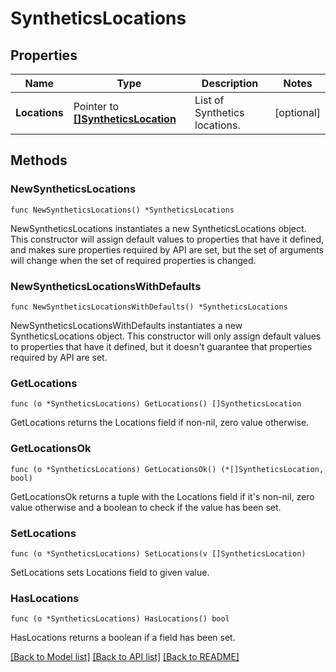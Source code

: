 # SyntheticsLocations

## Properties

Name | Type | Description | Notes
---- | ---- | ----------- | ------
**Locations** | Pointer to [**[]SyntheticsLocation**](SyntheticsLocation.md) | List of Synthetics locations. | [optional] 

## Methods

### NewSyntheticsLocations

`func NewSyntheticsLocations() *SyntheticsLocations`

NewSyntheticsLocations instantiates a new SyntheticsLocations object.
This constructor will assign default values to properties that have it defined,
and makes sure properties required by API are set, but the set of arguments
will change when the set of required properties is changed.

### NewSyntheticsLocationsWithDefaults

`func NewSyntheticsLocationsWithDefaults() *SyntheticsLocations`

NewSyntheticsLocationsWithDefaults instantiates a new SyntheticsLocations object.
This constructor will only assign default values to properties that have it defined,
but it doesn't guarantee that properties required by API are set.

### GetLocations

`func (o *SyntheticsLocations) GetLocations() []SyntheticsLocation`

GetLocations returns the Locations field if non-nil, zero value otherwise.

### GetLocationsOk

`func (o *SyntheticsLocations) GetLocationsOk() (*[]SyntheticsLocation, bool)`

GetLocationsOk returns a tuple with the Locations field if it's non-nil, zero value otherwise
and a boolean to check if the value has been set.

### SetLocations

`func (o *SyntheticsLocations) SetLocations(v []SyntheticsLocation)`

SetLocations sets Locations field to given value.

### HasLocations

`func (o *SyntheticsLocations) HasLocations() bool`

HasLocations returns a boolean if a field has been set.


[[Back to Model list]](../README.md#documentation-for-models) [[Back to API list]](../README.md#documentation-for-api-endpoints) [[Back to README]](../README.md)


